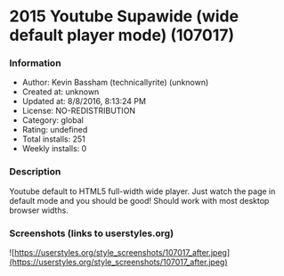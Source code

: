 # 2015 Youtube Supawide (wide default player mode) (107017)

### Information
- Author: Kevin Bassham (technicallyrite) (unknown)
- Created at: unknown
- Updated at: 8/8/2016, 8:13:24 PM
- License: NO-REDISTRIBUTION
- Category: global
- Rating: undefined
- Total installs: 251
- Weekly installs: 0


### Description
Youtube default to HTML5 full-width wide player. Just watch the page in default mode and you should be good! Should work with most desktop browser widths.


### Screenshots (links to userstyles.org)
![https://userstyles.org/style_screenshots/107017_after.jpeg](https://userstyles.org/style_screenshots/107017_after.jpeg)


